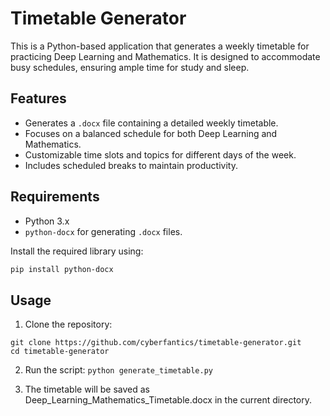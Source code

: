 # Timetable Generator

This is a Python-based application that generates a weekly timetable for practicing Deep Learning and Mathematics. It is designed to accommodate busy schedules, ensuring ample time for study and sleep.

## Features

- Generates a `.docx` file containing a detailed weekly timetable.
- Focuses on a balanced schedule for both Deep Learning and Mathematics.
- Customizable time slots and topics for different days of the week.
- Includes scheduled breaks to maintain productivity.

## Requirements

- Python 3.x
- `python-docx` for generating `.docx` files.

Install the required library using:
```bash
pip install python-docx
```
## Usage
1. Clone the repository:
```
git clone https://github.com/cyberfantics/timetable-generator.git
cd timetable-generator
```

2. Run the script:
```python generate_timetable.py```

3. The timetable will be saved as Deep_Learning_Mathematics_Timetable.docx in the current directory.
